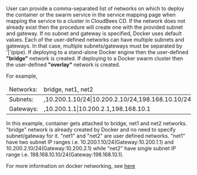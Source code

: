 <p>
User can provide a comma-separated list of networks on which to deploy the container or the swarm service in the service mapping page when mapping the service to a cluster in CloudBees CD. If the network does not already exist then the procedure will create one with the provided subnet and gateway. If no subnet and gateway is specified, Docker uses default values. Each of the user-defined networks can have multiple subnets and gateways. In that case, multiple subnets/gateways must be separated by '|'(pipe). If deploying to a stand-alone Docker engine then the user-defined <b>"bridge"</b> network is created.  If deploying to a Docker swarm cluster then the user-defined <b>"overlay"</b> network is created.
</p>
<p>
For example,
<table class="grid">
<thead>
    <tr>
        <td>Networks:</td>
        <td>bridge, net1, net2</td>
    </tr>
</thead>
<tbody>
    <tr>
        <td>Subnets:</td>
        <td>,10.200.1.10/24|10.200.2.10/24,198.168.10.10/24</td>
    </tr>
    <tr>
        <td>Gateways:</td>
        <td>,10.200.1.1|10.200.2.1,198.168.10.1</td>
    </tr>
</tbody>
</table>
In this example, container gets attached to bridge, net1 and net2 networks. "bridge" network is already created by Docker and no need to specify subnet/gateway for it. "net1" and "net2" are user defined networks. "net1" have two subnet IP ranges i.e. 10.200.1.10/24(Gateway:10.200.1.1) and 10.200.2.10/24(Gateway:10.200.2.1) while "net2" have single subnet IP range i.e. 198.168.10.10/24(Gateway:198.168.10.1).
</p>
<p>
For more information on docker networking, see <a href="https://docs.docker.com/engine/userguide/networking/">here</a>
</p>
